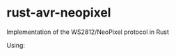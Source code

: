 # rust-avr-neopixel
Implementation of the WS2812/NeoPixel protocol in Rust


Using:

[`cargo-generate`]: https://github.com/cargo-generate/cargo-generate
[`ravedude`]: https://github.com/Rahix/avr-hal/tree/next/ravedude
